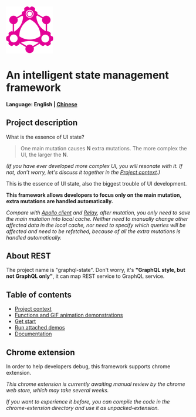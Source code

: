 ![image](./chrome-extension/public/images/128_128.png "Logo")
# An intelligent state management framework

#### Language: English | [Chinese](./README_zh_CN.md)

## Project description

What is the essence of UI state?
> One main mutation causes **N** extra mutations. The more complex the UI, the larger the **N**.

*(If you have ever developed more complex UI, you will resonate with it. If not, don’t worry, let's discuss it together in the [Project context](./site/background.md).)*

This is the essence of UI state, also the biggest trouble of UI development.

**This framework allows developers to focus only on the main mutation, extra mutations are handled automatically.**

*Compare with [Apollo client](https://github.com/apollographql/apollo-client) and [Relay](https://github.com/facebook/relay), after mutation, you only need to save the main mutation into local cache. Neither need to manually change other affected data in the local cache, nor need to specify which queries will be affected and need to be refetched, because of all the extra mutations is handled automatically.*

## About REST

The project name is "graphql-state". Don't worry, it's **"GraphQL style, but not GraphQL only"**, it can map REST service to GraphQL service.

## Table of contents
- [Project context](./site/background.md)
- [Functions and GIF animation demonstrations](./site/function-and-gif.md)
- [Get start](./site/get-start.md)
- [Run attached demos](./site/run-demo.md)
- [Documentation](./doc/README.md)

## Chrome extension

In order to help developers debug, this framework supports chrome extension.

*This chrome extension is currently awaiting manual review by the chrome web store, which may take several weeks.*

*If you want to experience it before, you can compile the code in the chrome-extension directory and use it as unpacked-extension.*
